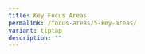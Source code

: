 ```yaml
---
title: Key Focus Areas
permalink: /focus-areas/5-key-areas/
variant: tiptap
description: ""
---
```

